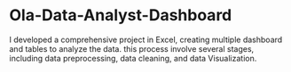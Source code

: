 # Ola-Data-Analyst-Dashboard
I developed a comprehensive project in Excel, creating multiple dashboard and tables to analyze the data.  this process involve several stages, including data preprocessing, data cleaning, and data Visualization.
